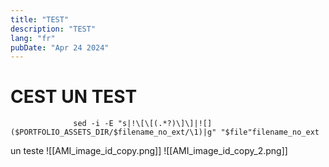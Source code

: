 ```yaml
---
title: "TEST"
description: "TEST"
lang: "fr"
pubDate: "Apr 24 2024"
---
```


# CEST UN TEST

                  sed -i -E "s|!\[\[(.*?)\]\]|![]($PORTFOLIO_ASSETS_DIR/$filename_no_ext/\1)|g" "$file"filename_no_ext

un teste
![[AMI_image_id_copy.png]]
![[AMI_image_id_copy_2.png]]